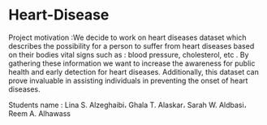 # Heart-Disease

Project motivation :We decide to work on heart diseases dataset which describes the possibility for a person to suffer from heart diseases based on their bodies vital signs such as : blood pressure, cholesterol, etc . By gathering these information we want to increase the awareness for public health and early detection for heart diseases. Additionally, this dataset can prove invaluable in assisting individuals in preventing the onset of heart diseases.

Students name : 
Lina S. Alzeghaibi،
Ghala T. Alaskar،
Sarah W. Aldbasi،
Reem A. Alhawass
